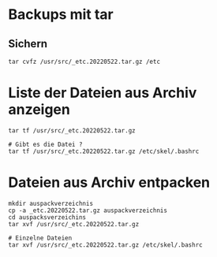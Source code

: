 # Backups mit tar 

## Sichern 

```
tar cvfz /usr/src/_etc.20220522.tar.gz /etc 

```

# Liste der Dateien aus Archiv anzeigen

```
tar tf /usr/src/_etc.20220522.tar.gz 

# Gibt es die Datei ? 
tar tf /usr/src/_etc.20220522.tar.gz /etc/skel/.bashrc 

```

# Dateien aus Archiv entpacken 

```
mkdir auspackverzeichnis
cp -a _etc.20220522.tar.gz auspackverzeichnis 
cd auspacksverzeichins 
tar xvf /usr/src/_etc.20220522.tar.gz 

# Einzelne Dateien  
tar xvf /usr/src/_etc.20220522.tar.gz /etc/skel/.bashrc 

```

